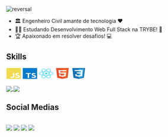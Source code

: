 ![reversal](https://capsule-render.vercel.app/api?type=rect&text=Olá,%20sou%20o%20&fontAlign=30&fontSize=20&desc=Pedro%20França&descAlign=43&descAlignY=50&theme=radical)

- 🏛️ Engenheiro Civil amante de tecnologia ❤️
- 👨‍🎓 Estudando Desenvolvimento Web Full Stack na TRYBE! 🚀
- 🏆 Apaixonado em resolver desafios!  💻


## Skills
<div style="display: inline_block">
  <img align="center" alt="Rafa-Js" height="30" width="40" src="https://raw.githubusercontent.com/devicons/devicon/master/icons/javascript/javascript-plain.svg">
  <img align="center" alt="Rafa-Ts" height="30" width="40" src="https://raw.githubusercontent.com/devicons/devicon/master/icons/typescript/typescript-plain.svg">
  <img align="center" alt="Rafa-React" height="30" width="40" src="https://raw.githubusercontent.com/devicons/devicon/master/icons/react/react-original.svg">
  <img align="center" alt="Rafa-HTML" height="30" width="40" src="https://raw.githubusercontent.com/devicons/devicon/master/icons/html5/html5-original.svg">
  <img align="center" alt="Rafa-CSS" height="30" width="40" src="https://raw.githubusercontent.com/devicons/devicon/master/icons/css3/css3-original.svg">
  
  
</div><br>
<a href="https://github.com/pedrofranca2/github-readme-stats">
  <img height=200 align="center" src="https://github-readme-stats.vercel.app/api?username=pedrofranca2&theme=radical" />
</a>
<a href="https://github.com/pedrofranca2/convoychat">
  <img height=200 align="center" src="https://github-readme-stats.vercel.app/api/top-langs?username=pedrofranca2&layout=compact&langs_count=8&card_width=320&theme=radical" />
</a>

 ## Social Medias
<div> <br>
  <a href="https://instagram.com/pfranca9" target="_blank"><img src="https://img.shields.io/badge/-Instagram-%23E4405F?style=for-the-badge&logo=instagram&logoColor=white" target="_blank"></a>
  <a href="https://www.linkedin.com/in/pedro-mfranca" target="_blank"><img src="https://img.shields.io/badge/-LinkedIn-%230077B5?style=for-the-badge&logo=linkedin&logoColor=white" target="_blank"></a> 
  <a href="https://discord.gg/pedro_mfranca" target="_blank"><img src="https://img.shields.io/badge/Discord-7289DA?style=for-the-badge&logo=discord&logoColor=white" target="_blank"></a> 
  <a href = "mailto:ph.marques9@gmail.com"><img src="https://img.shields.io/badge/-Gmail-%23333?style=for-the-badge&logo=gmail&logoColor=white" target="_blank"></a>
</div>
